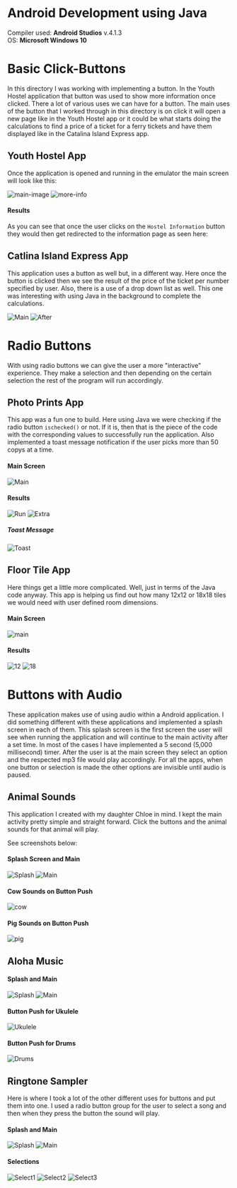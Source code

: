 # Android Development using Java

Compiler used: **Android Studios** v.4.1.3 <br />
OS: **Microsoft Windows 10**

# Basic Click-Buttons

In this directory I was working with implementing a button. In the Youth Hostel application that button was used to show more information once clicked. There a lot of various uses we can have for a button. The main uses of the button that I worked through in this directory is on click it will open a new page like in the Youth Hostel app or it could be what starts doing the calculations to find a price of a ticket for a ferry tickets and have them displayed like in the Catalina Island Express app. 


## Youth Hostel App

Once the application is opened and running in the emulator the main screen will look like this:

![main-image](https://github.com/aquaman48/Android-Apps/blob/main/Screenshots/Youth-Hostel-App/Youth_Hostel_Main.PNG) ![more-info](https://github.com/aquaman48/Android-Apps/blob/main/Screenshots/Youth-Hostel-App/Youth_Hostel_Info.PNG)


#### Results
As you can see that once the user clicks on the `Hostel Information` button they would then get redirected to the information page as seen here:



## Catlina Island Express App

This application uses a button as well but, in a different way. Here once the button is clicked then we see the result of the price of the ticket per number specified by user. 
Also, there is a use of a drop down list as well. This one was interesting with using Java in the background to complete the calculations. 

![Main](https://github.com/aquaman48/Android-Apps/blob/main/Screenshots/Catalina-Island-Express/Catalina_Ferry_Before.PNG) ![After](https://github.com/aquaman48/Android-Apps/blob/main/Screenshots/Catalina-Island-Express/Catalina_Ferry_After.PNG)

# Radio Buttons

With using radio buttons we can give the user a more "interactive" experience. They make a selection and then depending on the certain selection the rest of the program will run accordingly. 

## Photo Prints App 

This app was a fun one to build. Here using Java we were checking if the radio button `ischecked()` or not. If it is, then that is the piece of the code with the corresponding values to successfully run the application. Also implemented a toast message notification if the user picks more than 50 copys at a time. 

#### Main Screen

![Main](https://github.com/aquaman48/Android-Apps/blob/main/Screenshots/Photo-Print-App/Photo_Print_App_Main.PNG)

#### Results

![Run](https://github.com/aquaman48/Android-Apps/blob/main/Screenshots/Photo-Print-App/Photo_Print_App_When_Ran.PNG) ![Extra](https://github.com/aquaman48/Android-Apps/blob/main/Screenshots/Photo-Print-App/Photo_Print_App_Extra.PNG)

##### Toast Message

![Toast](https://github.com/aquaman48/Android-Apps/blob/main/Screenshots/Photo-Print-App/Photo_Print_App_Toast_Txt.PNG)

## Floor Tile App 

Here things get a little more complicated. Well, just in terms of the Java code anyway. This app is helping us find out how many 12x12 or 18x18 tiles we would need with user defined room dimensions.

#### Main Screen


![main](https://github.com/aquaman48/Android-Apps/blob/main/Screenshots/Floor-Tile-App/Floor_Tile_App_Main.PNG) 


#### Results

![12](https://github.com/aquaman48/Android-Apps/blob/main/Screenshots/Floor-Tile-App/Floor_Tile_App_Twelve.PNG) ![18](https://github.com/aquaman48/Android-Apps/blob/main/Screenshots/Floor-Tile-App/Floor_Tile_App_Eighteen.PNG)

# Buttons with Audio

These application makes use of using audio within a Android application. I did something different with these applications and implemented a splash screen in each of them. This splash screen is the first screen the user will see when running the application and will continue to the main activity after a set time. In most of the cases I have implemented a 5 second (5,000 millisecond) timer. After the user is at the main screen they select an option and the respected mp3 file would play accordingly. For all the apps, when one button or selection is made the other options are invisible until audio is paused. 

## Animal Sounds

This application I created with my daughter Chloe in mind. I kept the main activity pretty simple and straight forward. Click the buttons and the animal sounds for that animal will play.

See screenshots below:

#### Splash Screen and Main 

![Splash](https://github.com/aquaman48/Android-Apps/blob/main/Screenshots/Animal-Sounds/splash_screen.PNG) ![Main](https://github.com/aquaman48/Android-Apps/blob/main/Screenshots/Animal-Sounds/Animal_Sounds_Main.PNG)

#### Cow Sounds on Button Push

![cow](https://github.com/aquaman48/Android-Apps/blob/main/Screenshots/Animal-Sounds/Animal_Sounds_Click_Cow.PNG) 

#### Pig Sounds on Button Push

![pig](https://github.com/aquaman48/Android-Apps/blob/main/Screenshots/Animal-Sounds/Animal_Sounds_Click_Pig.PNG)


## Aloha Music 


#### Splash and Main

![Splash](https://github.com/aquaman48/Android-Apps/blob/main/Screenshots/Aloha-Music-App/Aloha_Music_Splash.png) ![Main](https://github.com/aquaman48/Android-Apps/blob/main/Screenshots/Aloha-Music-App/Aloha_Music_Main.png)

#### Button Push for Ukulele

![Ukulele](https://github.com/aquaman48/Android-Apps/blob/main/Screenshots/Aloha-Music-App/Aloha_Music_Ukulele.png)

#### Button Push for Drums

![Drums](https://github.com/aquaman48/Android-Apps/blob/main/Screenshots/Aloha-Music-App/Aloha_Music_Drums.png)

## Ringtone Sampler

Here is where I took a lot of the other different uses for buttons and put them into one. I used a radio button group for the user to select a song and then when they press the button the sound will play. 

#### Splash and Main


![Splash](https://github.com/aquaman48/Android-Apps/blob/main/Screenshots/Ringtone-Sampler-App/Ringtone_Sampler_App_Splash%20.PNG) ![Main](https://github.com/aquaman48/Android-Apps/blob/main/Screenshots/Ringtone-Sampler-App/Ringtone_Sampler_App_Main.PNG)

#### Selections

![Select1](https://github.com/aquaman48/Android-Apps/blob/main/Screenshots/Ringtone-Sampler-App/Ringtone_Sampler_App_Happy.PNG) ![Select2](https://github.com/aquaman48/Android-Apps/blob/main/Screenshots/Ringtone-Sampler-App/Ringtone_Sampler_App_Crazy.PNG) ![Select3](https://github.com/aquaman48/Android-Apps/blob/main/Screenshots/Ringtone-Sampler-App/Ringtone_Sampler_App_Suga.PNG)

